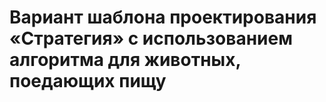# Вариант шаблона проектирования «Стратегия» с использованием алгоритма для животных, поедающих пищу

